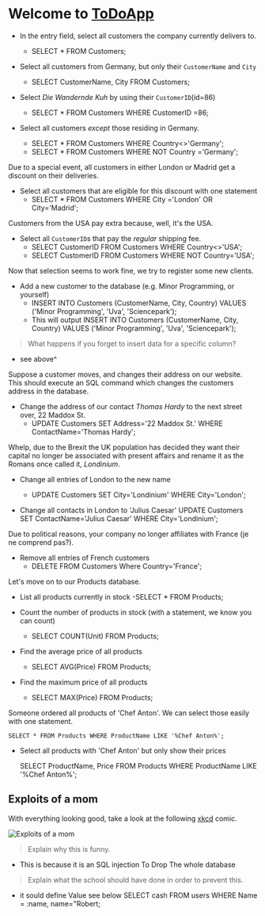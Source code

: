 # Welcome to [ToDoApp](https://github.com/maaker48/ToDoApp)
- In the entry field, select all customers the company currently delivers to.
    - SELECT * FROM Customers;

- Select all customers from Germany, but only their `CustomerName` and `City`
	- SELECT CustomerName, City
	FROM Customers;


- Select _Die Wandernde Kuh_ by using their `CustomerID`(id=86)
    - SELECT * 
    FROM Customers
    WHERE CustomerID =86;


- Select all customers _except_ those residing in Germany.
    - SELECT * FROM Customers WHERE Country<>'Germany';
    - SELECT * FROM Customers WHERE NOT Country ='Germany';
    

Due to a special event, all customers in either London or Madrid get a discount on their deliveries.

- Select all customers that are eligible for this discount with one statement
    - SELECT * FROM Customers WHERE City ='London' OR City='Madrid';

Customers from the USA pay extra because, well, it's the USA.

- Select all `CustomerID`s that pay the _regular_ shipping fee.
    - SELECT CustomerID FROM Customers WHERE Country<>'USA';
    - SELECT CustomerID FROM Customers WHERE NOT Country='USA';

Now that selection seems to work fine, we try to register some new clients.

- Add a new customer to the database (e.g. Minor Programming, or yourself)
    - INSERT INTO Customers (CustomerName, City, Country) VALUES ('Minor Programming', 'Uva', 'Sciencepark');
    - This will output INSERT INTO Customers (CustomerName, City, Country) VALUES ('Minor Programming', 'Uva', 'Sciencepark');

> What happens if you forget to insert data for a specific column?
 - see above^

Suppose a customer moves, and changes their address on our website. This should execute an SQL command which changes the customers address in the database.

- Change the address of our contact _Thomas Hardy_ to the next street over, 22 Maddox St.
    - UPDATE Customers SET Address='22 Maddox St.' WHERE ContactName='Thomas Hardy';

Whelp, due to the Brexit the UK population has decided they want their capital no longer be associated with present affairs and rename it as the Romans once called it, _Londinium_.

- Change all entries of London to the new name
    - UPDATE Customers SET City='Londinium' WHERE City='London';

- Change all contacts in London to 'Julius Caesar'
    UPDATE Customers SET ContactName='Julius Caesar' WHERE City='Londinium';

Due to political reasons, your company no longer affiliates with France (je ne comprend pas?).

- Remove all entries of French customers
    - DELETE FROM Customers Where Country='France';

Let's move on to our Products database.

- List all products currently in stock
    -SELECT * FROM Products;

- Count the number of products in stock (with a statement, we know you can count)
    - SELECT COUNT(Unit) FROM Products;

- Find the average price of all products
    - SELECT AVG(Price) FROM Products;

- Find the maximum price of all products
    - SELECT MAX(Price) FROM Products;

Someone ordered all products of 'Chef Anton'. We can select those easily with one statement.  

    SELECT * FROM Products WHERE ProductName LIKE '%Chef Anton%'; 

- Select all products with 'Chef Anton' but only show their prices  


    SELECT ProductName, Price FROM Products WHERE ProductName LIKE '%Chef Anton%'; 

## Exploits of a mom

With everything looking good, take a look at the following [xkcd](https://xkcd.com/) comic.

![Exploits of a mom](https://imgs.xkcd.com/comics/exploits_of_a_mom.png)

> Explain why this is funny.
- This is because it is an SQL injection To Drop The whole database

> Explain what the school should have done in order to prevent this.
- it sould define Value see below
        SELECT cash
        FROM users
        WHERE Name = :name,
        name="Robert;
